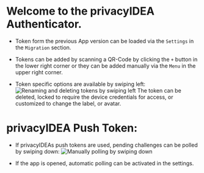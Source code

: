 # Welcome to the privacyIDEA Authenticator.

+ Token form the previous App version can be loaded via the `Settings` in the `Migration` section.

+ Tokens can be added by scanning a QR-Code by clicking the `+` button in the lower right corner or
  they can be added manually via the `Menu` in the upper right corner.

+ Token specific options are available by swiping
  left: ![Renaming and deleting tokens by swiping left](resource:res/gif/help_slider.gif)
  The token can be deleted, locked to require the device credentials for access, or customized to
  change the label, or avatar.

# privacyIDEA Push Token:

+ If privacyIDEAs push tokens are used, pending challenges can be polled by swiping down:
  ![Manually polling by swiping down](resource:res/gif/help_manual_poll.gif)

+ If the app is opened, automatic polling can be activated in the settings.